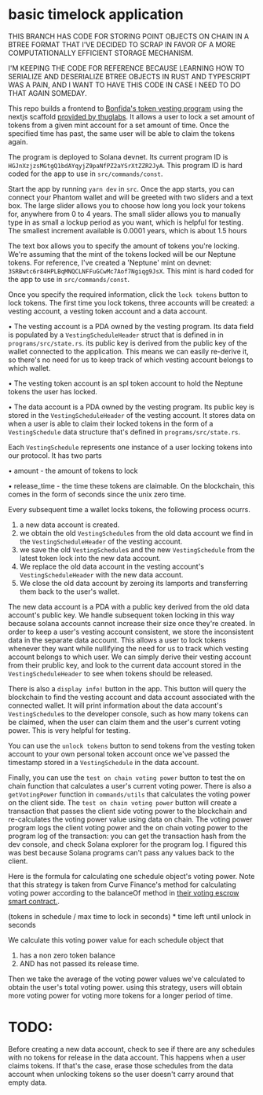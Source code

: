 # basic timelock application

THIS BRANCH HAS CODE FOR STORING POINT OBJECTS ON CHAIN IN A BTREE FORMAT THAT I'VE DECIDED TO SCRAP IN FAVOR OF A MORE COMPUTATIONALLY EFFICIENT STORAGE MECHANISM.

I'M KEEPING THE CODE FOR REFERENCE BECAUSE LEARNING HOW TO SERIALIZE AND DESERIALIZE BTREE OBJECTS IN RUST AND TYPESCRIPT WAS A PAIN, AND I WANT TO HAVE THIS CODE IN CASE I NEED TO DO THAT AGAIN SOMEDAY.

This repo builds a frontend to [Bonfida's token vesting program](https://github.com/Bonfida/token-vesting) using the nextjs scaffold [provided by thuglabs](https://github.com/thuglabs/create-dapp-solana-nextjs). It allows a user to lock a set amount of tokens from a given mint account for a set amount of time. Once the specified time has past, the same user will be able to claim the tokens again.

The program is deployed to Solana devnet. Its current program ID is `HGJnXzjzsMGtgQ1bdAYqyjZ9paNfPZ2aYSrXtZZR2JyA`. This program ID is hard coded for the app to use in `src/commands/const`.

Start the app by running `yarn dev` in `src`. Once the app starts, you can connect your Phantom wallet and will be greeted with two sliders and a text box. The large slider allows you to choose how long you lock your tokens for, anywhere from 0 to 4 years. The small slider allows you to manually type in as small a lockup period as you want, which is helpful for testing. The smallest increment available is 0.0001 years, which is about 1.5 hours

The text box allows you to specify the amount of tokens you're locking. We're assuming that the mint of the tokens locked will be our Neptune tokens. For reference, I've created a 'Neptune' mint on devnet: `3SRBwtc6r84HPLBqMNQCLNFFuGCwMc7Aof7Ngiqg9JsX`. This mint is hard coded for the app to use in `src/commands/const`.

Once you specify the required information, click the `lock tokens` button to lock tokens. The first time you lock tokens, three accounts will be created: a vesting account, a vesting token account and a data account. 

• The vesting account is a PDA owned by the vesting program. Its data field is populated by a `VestingScheduleHeader` struct that is defined in in `programs/src/state.rs`. its public key is derived from the public key of the wallet connected to the application. This means we can easily re-derive it, so there's no need for us to keep track of which vesting account belongs to which wallet. 

• The vesting token account is an spl token account to hold the Neptune tokens the user has locked.

• The data account is a PDA owned by the vesting program. Its public key is stored in the `VestingScheduleHeader` of the vesting account. It stores data on when a user is able to claim their locked tokens in the form of a `VestingSchedule` data structure that's defined in `programs/src/state.rs`. 

Each `VestingSchedule` represents one instance of a user locking tokens into our protocol. It has two parts

• amount - the amount of tokens to lock

• release_time - the time these tokens are claimable. On the blockchain, this comes in the form of seconds since the unix zero time. 

Every subsequent time a wallet locks tokens, the following process ocurrs.
1. a new data account is created.
2. we obtain the old `VestingSchedule`s from the old data account we find in the `VestingScheduleHeader` of the vesting account.
3. we save the old `VestingSchedule`s and the new `VestingSchedule` from the latest token lock into the new data account.
4. We replace the old data account in the vesting account's `VestingScheduleHeader` with the new data account.
5. We close the old data account by zeroing its lamports and transferring them back to the user's wallet. 

The new data account is a PDA with a public key derived from the old data account's public key. We handle subsequent token locking in this way because solana accounts cannot increase their size once they're created. In order to keep a user's vesting account consistent, we store the inconsistent data in the separate data account. This allows a user to lock tokens whenever they want while nullifying the need for us to track which vesting account belongs to which user. We can simply derive their vesting account from their prublic key, and look to the current data account stored in the `VestingScheduleHeader` to see when tokens should be released.

There is also a `display info!` button in the app. This button will query the blockchain to find the vesting account and data account associated with the connected wallet. It will print information about the data account's `VestingSchedule`s to the developer console, such as how many tokens can be claimed, when the user can claim them and the user's current voting power. This is very helpful for testing.

You can use the `unlock tokens` button to send tokens from the vesting token account to your own personal token account once we've passed the timestamp stored in a `VestingSchedule` in the data account.

Finally, you can use the `test on chain voting power` button to test the on chain function that calculates a user's current voting power. There is also a `getVotingPower` function in `commands/utils` that calculates the voting power on the client side. The `test on chain voting power` button will create a transaction that passes the client side voting power to the blockchain and re-calculates the voting power value using data on chain. The voting power program logs the client voting power and the on chain voting power to the program log of the transaction: you can get the transaction hash from the dev console, and check Solana explorer for the program log. I figured this was best because Solana programs can't pass any values back to the client.

Here is the formula for calculating one schedule object's voting power. Note that this strategy is taken from Curve Finance's method for calculating voting power according to the balanceOf method in [their voting escrow smart contract.](https://etherscan.io/address/0x5f3b5dfeb7b28cdbd7faba78963ee202a494e2a2#code).

(tokens in schedule / max time to lock in seconds) * time left until unlock in seconds

We calculate this voting power value for each schedule object that
1. has a non zero token balance
2. AND has not passed its release time.

Then we take the average of the voting power values we've calculated to obtain the user's total voting power. using this strategy, users will obtain more voting power for voting more tokens for a longer period of time. 

# TODO:
Before creating a new data account, check to see if there are any schedules with no tokens for release in the data account. This happens when a user claims tokens. If that's the case, erase those schedules from the data account when unlocking tokens so the user doesn't carry around that empty data.
